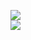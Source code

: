 [![](https://img.shields.io/badge/Made%20With-Github%20Spray-lightgrey.svg?style=for-the-badge&logo=github)](https://github.com/Annihil/github-spray#20141)  
[![](https://i.imgur.com/2DrTn0Z.gif)](https://github.com/Annihil/github-spray)